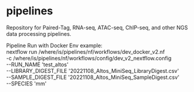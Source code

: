 # pipelines

Repository for Paired-Tag, RNA-seq, ATAC-seq, ChIP-seq, and other NGS data processing pipelines.

Pipeline Run with Docker Env
example:  
nextflow run /where/is/pipelines/nf/workflows/dev_docker_v2.nf \
-c /where/is/pipelines/nf/workflows/config/dev_v2_nextflow.config \
--RUN_NAME 'test_altos' \
--LIBRARY_DIGEST_FILE '20221108_Altos_MiniSeq_LibraryDigest.csv' \
--SAMPLE_DIGEST_FILE '20221108_Altos_MiniSeq_SampleDigest.csv' \
--SPECIES 'mm'
